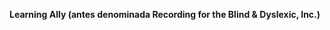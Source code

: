 **Learning Ally (antes denominada Recording for the Blind &amp; Dyslexic, Inc.)** 

<!--HONumber=Oct16_HO1-->



